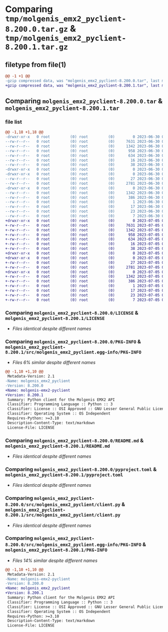# Comparing `tmp/molgenis_emx2_pyclient-8.200.0.tar.gz` & `tmp/molgenis_emx2_pyclient-8.200.1.tar.gz`

## filetype from file(1)

```diff
@@ -1 +1 @@
-gzip compressed data, was "molgenis_emx2_pyclient-8.200.0.tar", last modified: Fri Jun 30 06:50:03 2023, max compression
+gzip compressed data, was "molgenis_emx2_pyclient-8.200.1.tar", last modified: Wed Jul  5 07:22:41 2023, max compression
```

## Comparing `molgenis_emx2_pyclient-8.200.0.tar` & `molgenis_emx2_pyclient-8.200.1.tar`

### file list

```diff
@@ -1,18 +1,18 @@
-drwxr-xr-x   0 root         (0) root         (0)        0 2023-06-30 06:50:03.832071 molgenis_emx2_pyclient-8.200.0/
--rw-r--r--   0 root         (0) root         (0)     7631 2023-06-30 06:43:05.000000 molgenis_emx2_pyclient-8.200.0/LICENSE
--rw-r--r--   0 root         (0) root         (0)     1342 2023-06-30 06:50:03.832071 molgenis_emx2_pyclient-8.200.0/PKG-INFO
--rw-r--r--   0 root         (0) root         (0)      958 2023-06-30 06:43:05.000000 molgenis_emx2_pyclient-8.200.0/README.md
--rw-r--r--   0 root         (0) root         (0)      634 2023-06-30 06:43:05.000000 molgenis_emx2_pyclient-8.200.0/pyproject.toml
--rw-r--r--   0 root         (0) root         (0)       16 2023-06-30 06:43:05.000000 molgenis_emx2_pyclient-8.200.0/requirements.txt
--rw-r--r--   0 root         (0) root         (0)       38 2023-06-30 06:50:03.832071 molgenis_emx2_pyclient-8.200.0/setup.cfg
-drwxr-xr-x   0 root         (0) root         (0)        0 2023-06-30 06:50:03.828071 molgenis_emx2_pyclient-8.200.0/src/
-drwxr-xr-x   0 root         (0) root         (0)        0 2023-06-30 06:50:03.828071 molgenis_emx2_pyclient-8.200.0/src/molgenis_emx2_pyclient/
--rw-r--r--   0 root         (0) root         (0)       27 2023-06-30 06:43:05.000000 molgenis_emx2_pyclient-8.200.0/src/molgenis_emx2_pyclient/__init__.py
--rw-r--r--   0 root         (0) root         (0)     2781 2023-06-30 06:43:05.000000 molgenis_emx2_pyclient-8.200.0/src/molgenis_emx2_pyclient/client.py
-drwxr-xr-x   0 root         (0) root         (0)        0 2023-06-30 06:50:03.832071 molgenis_emx2_pyclient-8.200.0/src/molgenis_emx2_pyclient.egg-info/
--rw-r--r--   0 root         (0) root         (0)     1342 2023-06-30 06:50:03.000000 molgenis_emx2_pyclient-8.200.0/src/molgenis_emx2_pyclient.egg-info/PKG-INFO
--rw-r--r--   0 root         (0) root         (0)      386 2023-06-30 06:50:03.000000 molgenis_emx2_pyclient-8.200.0/src/molgenis_emx2_pyclient.egg-info/SOURCES.txt
--rw-r--r--   0 root         (0) root         (0)        1 2023-06-30 06:50:03.000000 molgenis_emx2_pyclient-8.200.0/src/molgenis_emx2_pyclient.egg-info/dependency_links.txt
--rw-r--r--   0 root         (0) root         (0)       17 2023-06-30 06:50:03.000000 molgenis_emx2_pyclient-8.200.0/src/molgenis_emx2_pyclient.egg-info/requires.txt
--rw-r--r--   0 root         (0) root         (0)       23 2023-06-30 06:50:03.000000 molgenis_emx2_pyclient-8.200.0/src/molgenis_emx2_pyclient.egg-info/top_level.txt
--rw-r--r--   0 root         (0) root         (0)        7 2023-06-30 06:44:28.000000 molgenis_emx2_pyclient-8.200.0/version.txt
+drwxr-xr-x   0 root         (0) root         (0)        0 2023-07-05 07:22:41.687154 molgenis_emx2_pyclient-8.200.1/
+-rw-r--r--   0 root         (0) root         (0)     7631 2023-07-05 07:14:45.000000 molgenis_emx2_pyclient-8.200.1/LICENSE
+-rw-r--r--   0 root         (0) root         (0)     1342 2023-07-05 07:22:41.687154 molgenis_emx2_pyclient-8.200.1/PKG-INFO
+-rw-r--r--   0 root         (0) root         (0)      958 2023-07-05 07:14:45.000000 molgenis_emx2_pyclient-8.200.1/README.md
+-rw-r--r--   0 root         (0) root         (0)      634 2023-07-05 07:14:45.000000 molgenis_emx2_pyclient-8.200.1/pyproject.toml
+-rw-r--r--   0 root         (0) root         (0)       16 2023-07-05 07:14:45.000000 molgenis_emx2_pyclient-8.200.1/requirements.txt
+-rw-r--r--   0 root         (0) root         (0)       38 2023-07-05 07:22:41.687154 molgenis_emx2_pyclient-8.200.1/setup.cfg
+drwxr-xr-x   0 root         (0) root         (0)        0 2023-07-05 07:22:41.687154 molgenis_emx2_pyclient-8.200.1/src/
+drwxr-xr-x   0 root         (0) root         (0)        0 2023-07-05 07:22:41.687154 molgenis_emx2_pyclient-8.200.1/src/molgenis_emx2_pyclient/
+-rw-r--r--   0 root         (0) root         (0)       27 2023-07-05 07:14:45.000000 molgenis_emx2_pyclient-8.200.1/src/molgenis_emx2_pyclient/__init__.py
+-rw-r--r--   0 root         (0) root         (0)     2781 2023-07-05 07:14:45.000000 molgenis_emx2_pyclient-8.200.1/src/molgenis_emx2_pyclient/client.py
+drwxr-xr-x   0 root         (0) root         (0)        0 2023-07-05 07:22:41.687154 molgenis_emx2_pyclient-8.200.1/src/molgenis_emx2_pyclient.egg-info/
+-rw-r--r--   0 root         (0) root         (0)     1342 2023-07-05 07:22:41.000000 molgenis_emx2_pyclient-8.200.1/src/molgenis_emx2_pyclient.egg-info/PKG-INFO
+-rw-r--r--   0 root         (0) root         (0)      386 2023-07-05 07:22:41.000000 molgenis_emx2_pyclient-8.200.1/src/molgenis_emx2_pyclient.egg-info/SOURCES.txt
+-rw-r--r--   0 root         (0) root         (0)        1 2023-07-05 07:22:41.000000 molgenis_emx2_pyclient-8.200.1/src/molgenis_emx2_pyclient.egg-info/dependency_links.txt
+-rw-r--r--   0 root         (0) root         (0)       17 2023-07-05 07:22:41.000000 molgenis_emx2_pyclient-8.200.1/src/molgenis_emx2_pyclient.egg-info/requires.txt
+-rw-r--r--   0 root         (0) root         (0)       23 2023-07-05 07:22:41.000000 molgenis_emx2_pyclient-8.200.1/src/molgenis_emx2_pyclient.egg-info/top_level.txt
+-rw-r--r--   0 root         (0) root         (0)        7 2023-07-05 07:16:28.000000 molgenis_emx2_pyclient-8.200.1/version.txt
```

### Comparing `molgenis_emx2_pyclient-8.200.0/LICENSE` & `molgenis_emx2_pyclient-8.200.1/LICENSE`

 * *Files identical despite different names*

### Comparing `molgenis_emx2_pyclient-8.200.0/PKG-INFO` & `molgenis_emx2_pyclient-8.200.1/src/molgenis_emx2_pyclient.egg-info/PKG-INFO`

 * *Files 6% similar despite different names*

```diff
@@ -1,10 +1,10 @@
 Metadata-Version: 2.1
-Name: molgenis_emx2_pyclient
-Version: 8.200.0
+Name: molgenis-emx2-pyclient
+Version: 8.200.1
 Summary: Python client for the Molgenis EMX2 API
 Classifier: Programming Language :: Python :: 3
 Classifier: License :: OSI Approved :: GNU Lesser General Public License v3 (LGPLv3)
 Classifier: Operating System :: OS Independent
 Requires-Python: >=3.10
 Description-Content-Type: text/markdown
 License-File: LICENSE
```

### Comparing `molgenis_emx2_pyclient-8.200.0/README.md` & `molgenis_emx2_pyclient-8.200.1/README.md`

 * *Files identical despite different names*

### Comparing `molgenis_emx2_pyclient-8.200.0/pyproject.toml` & `molgenis_emx2_pyclient-8.200.1/pyproject.toml`

 * *Files identical despite different names*

### Comparing `molgenis_emx2_pyclient-8.200.0/src/molgenis_emx2_pyclient/client.py` & `molgenis_emx2_pyclient-8.200.1/src/molgenis_emx2_pyclient/client.py`

 * *Files identical despite different names*

### Comparing `molgenis_emx2_pyclient-8.200.0/src/molgenis_emx2_pyclient.egg-info/PKG-INFO` & `molgenis_emx2_pyclient-8.200.1/PKG-INFO`

 * *Files 14% similar despite different names*

```diff
@@ -1,10 +1,10 @@
 Metadata-Version: 2.1
-Name: molgenis-emx2-pyclient
-Version: 8.200.0
+Name: molgenis_emx2_pyclient
+Version: 8.200.1
 Summary: Python client for the Molgenis EMX2 API
 Classifier: Programming Language :: Python :: 3
 Classifier: License :: OSI Approved :: GNU Lesser General Public License v3 (LGPLv3)
 Classifier: Operating System :: OS Independent
 Requires-Python: >=3.10
 Description-Content-Type: text/markdown
 License-File: LICENSE
```

